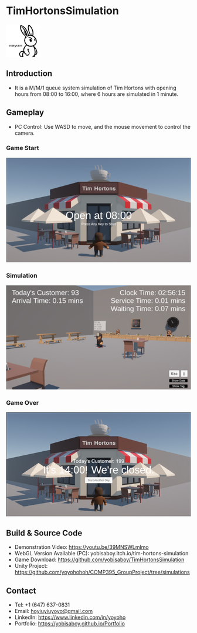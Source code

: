 # TimHortonsSimulation
<img src="https://github.com/yobisaboy/Resume/blob/main/yobisaboyLogo.png" alt="yobisaboy Logo" height="90">

## Introduction
- It is a M/M/1 queue system simulation of Tim Hortons with opening hours from 08:00 to 16:00, where 6 hours are simulated in 1 minute.

## Gameplay
- PC Control: Use WASD to move, and the mouse movement to control the camera.

### Game Start
<img src="./Images/gamestart.png" width="533">

### Simulation 
<img src="./Images/simulation.png" width="533">

### Game Over
<img src="./Images/gameover.png" width="533">



## Build & Source Code
- Demonstration Video: https://youtu.be/39MNSWLmlmo
- WebGL Version Available (PC): yobisaboy.itch.io/tim-hortons-simulation
- Game Download: https://github.com/yobisaboy/TimHortonsSimulation
- Unity Project: https://github.com/yoyohohoh/COMP395_GroupProject/tree/simulations

## Contact
- Tel: +1 (647) 637-0831
- Email: hoyiuyiuyoyo@gmail.com
- LinkedIn: https://www.linkedin.com/in/yoyoho
- Portfolio: https://yobisaboy.github.io/Portfolio